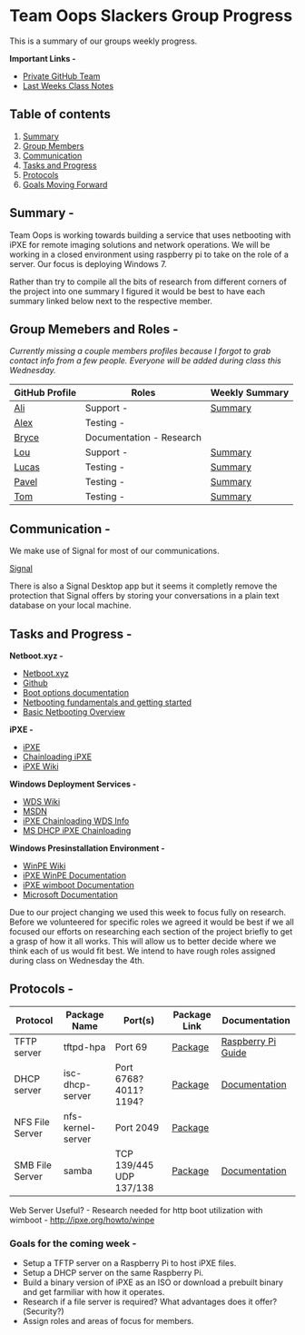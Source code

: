 # Team Oops Slackers Group Progress
This is a summary of our groups weekly progress. 


**Important Links -**
* [Private GitHub Team](https://github.com/orgs/FOSSClass/teams/oops-slackers)
* [Last Weeks Class Notes](https://github.com/luschool/oopsslackerstemp/blob/master/Notes.md)

## Table of contents
1. [Summary](#summary)
2. [Group Members](#members)
3. [Communication](#comm)
4. [Tasks and Progress](#tasksprogress)
5. [Protocols](#protocols)
6. [Goals Moving Forward](#future)


<a name="summary"></a>

## Summary - 

Team Oops is working towards building a service that uses netbooting with iPXE for remote imaging solutions
and network operations. We will be working in a closed environment using raspberry pi to take on the role of 
a server. Our focus is deploying Windows 7.

Rather than try to compile all the bits of research from different corners of the project into one summary I figured it would be best
to have each summary linked below next to the respective member. 

<a name="members"></a>

## Group Memebers and Roles - 

*Currently missing a couple members profiles because I forgot to grab contact info from a few people.*
*Everyone will be added during class this Wednesday.*

GitHub Profile | Roles | Weekly Summary
| --- | --- | ---
[Ali](https://github.com/caqlishire) | Support - | [Summary](https://github.com/caqlishire/Opps-Team)
[Alex](https://github.com/rarar0) | Testing - | 
[Bryce](https://github.com/Zetiaaa) | Documentation - Research |
[Lou](https://github.com/LouVang97) | Support - | [Summary](https://github.com/LouVang97/Week12)
[Lucas](https://github.com/luschool) | Testing - | [Summary](https://github.com/luschool/oopsslackerstemp)
[Pavel](https://github.com/paveldanek) | Testing - | [Summary](https://github.com/paveldanek/Oops-Slackers)
[Tom](https://github.com/bigmantate) | Testing - | [Summary](https://github.com/bigmantate/team_oops_project)

<a name="comm"></a>

## Communication - 

We make use of Signal for most of our communications. 

[Signal](https://signal.org/download/)

There is also a Signal Desktop app but it seems it completly remove the protection that Signal offers by storing your conversations
in a plain text database on your local machine. 

<a name="tasksprogress"></a>

## Tasks and Progress - 

**Netboot.xyz -**
* [Netboot.xyz](https://netboot.xyz/)
* [Github](https://github.com/antonym/netboot.xyz)
* [Boot options documentation](http://netbootxyz.readthedocs.io/en/latest/boot-ipxe/)
* [Netbooting fundamentals and getting started](http://networkboot.org/fundamentals/)
* [Basic Netbooting Overview](http://www.opsschool.org/en/latest/netbooting.html)

**iPXE -** 
* [iPXE](http://ipxe.org/start)
* [Chainloading iPXE](http://ipxe.org/howto/chainloading)
* [iPXE Wiki](https://en.wikipedia.org/wiki/IPXE)

**Windows Deployment Services -**
* [WDS Wiki](https://en.wikipedia.org/wiki/Windows_Deployment_Services)
* [MSDN](https://msdn.microsoft.com/en-us/library/cc265612.aspx)
* [iPXE Chainloading WDS Info](http://ipxe.org/appnote/chainload_wds)
* [MS DHCP iPXE Chainloading](http://ipxe.org/howto/msdhcp#pxe_chainloading)

**Windows Presinstallation Environment -**
* [WinPE Wiki](https://en.wikipedia.org/wiki/Windows_Preinstallation_Environment)
* [iPXE WinPE Documentation](http://ipxe.org/howto/winpe)
* [iPXE wimboot Documentation](http://ipxe.org/wimboot)
* [Microsoft Documentation](https://docs.microsoft.com/en-us/windows-hardware/manufacture/desktop/winpe-intro)

Due to our project changing we used this week to focus fully on research. Before we volunteered for specific roles we agreed
it would be best if we all focused our efforts on researching each section of the project briefly to get a grasp of how it all works.
This will allow us to better decide where we think each of us would fit best. We intend to have rough roles assigned during class
on Wednesday the 4th. 

<a name="protocols"></a>

## Protocols - 

Protocol | Package Name | Port(s) | Package Link | Documentation
| --- | --- | --- | --- | ---
TFTP server | tftpd-hpa | Port 69 | [Package](https://packages.debian.org/stretch/tftpd-hpa) | [Raspberry Pi Guide](https://dynamicparallax.wordpress.com/2015/08/20/how-to-setup-raspberry-pi-as-a-tftp-server/)
DHCP server | isc-dhcp-server | Port 6768? 4011? 1194? | [Package](https://packages.debian.org/stretch/isc-dhcp-server) | [Documentation](https://www.isc.org/dhcp-manual-pages/)
NFS File Server | nfs-kernel-server | Port 2049 | [Package](https://packages.debian.org/stretch/nfs-kernel-server) |
SMB File Server | samba | TCP 139/445 UDP 137/138 | [Package](https://packages.debian.org/stretch/samba) | [Documentation](https://www.raspberrypi.org/magpi/samba-file-server/)

Web Server Useful? - Research needed for http boot utilization with wimboot - http://ipxe.org/howto/winpe

<a name="future"></a>

### Goals for the coming week -  

* Setup a TFTP server on a Raspberry Pi to host iPXE files.
* Setup a DHCP server on the same Raspberry Pi.
* Build a binary version of iPXE as an ISO or download a prebuilt binary and get farmiliar with how it operates.
* Research if a file server is required? What advantages does it offer?(Security?)
* Assign roles and areas of focus for members.



